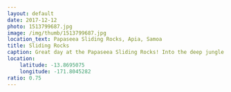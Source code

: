 ```yaml
---
layout: default
date: 2017-12-12
photo: 1513799687.jpg
image: /img/thumb/1513799687.jpg
location_text: Papaseea Sliding Rocks, Apia, Samoa
title: Sliding Rocks
caption: Great day at the Papaseea Sliding Rocks! Into the deep jungle this set of waterfalls is extremelly refreshing and fun as one can slide down the rocks into a pool!
location:
    latitude: -13.8695075
    longitude: -171.8045282
ratio: 0.75
---
```

